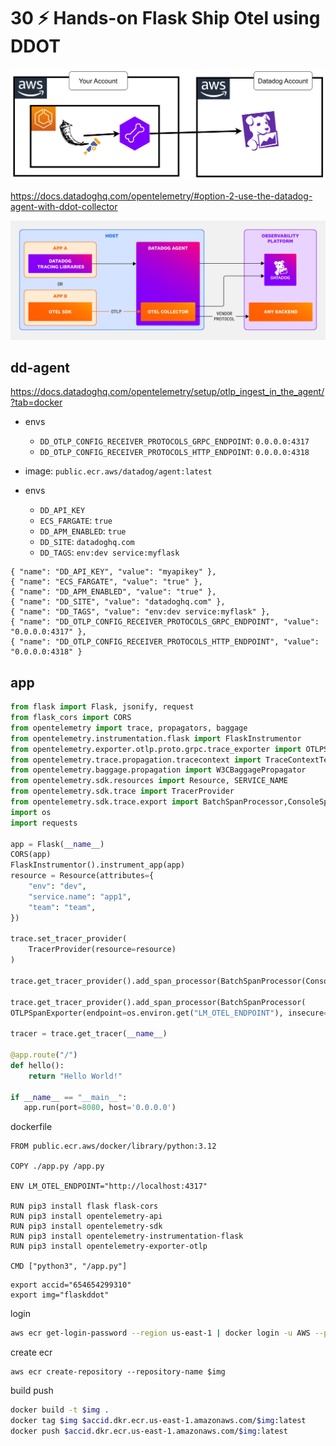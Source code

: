 # 30 ⚡ Hands-on Flask Ship Otel using DDOT

![](../imgs/c13a7e4dfd214d7a9fb9ab0baddd72d2.png)

https://docs.datadoghq.com/opentelemetry/#option-2-use-the-datadog-agent-with-ddot-collector

![](../imgs/af0499440ed244be96f46b44c138a5cd.png)

## dd-agent

https://docs.datadoghq.com/opentelemetry/setup/otlp_ingest_in_the_agent/?tab=docker

* envs
  * `DD_OTLP_CONFIG_RECEIVER_PROTOCOLS_GRPC_ENDPOINT`: `0.0.0.0:4317`
  * `DD_OTLP_CONFIG_RECEIVER_PROTOCOLS_HTTP_ENDPOINT`: `0.0.0.0:4318`

* image: `public.ecr.aws/datadog/agent:latest`
* envs
  * `DD_API_KEY`
  * `ECS_FARGATE`: `true`
  * `DD_APM_ENABLED`: `true`
  * `DD_SITE`: `datadoghq.com`
  * `DD_TAGS`: `env:dev service:myflask`
  
```
{ "name": "DD_API_KEY", "value": "myapikey" },
{ "name": "ECS_FARGATE", "value": "true" },
{ "name": "DD_APM_ENABLED", "value": "true" },
{ "name": "DD_SITE", "value": "datadoghq.com" },
{ "name": "DD_TAGS", "value": "env:dev service:myflask" },
{ "name": "DD_OTLP_CONFIG_RECEIVER_PROTOCOLS_GRPC_ENDPOINT", "value": "0.0.0.0:4317" },
{ "name": "DD_OTLP_CONFIG_RECEIVER_PROTOCOLS_HTTP_ENDPOINT", "value": "0.0.0.0:4318" }
```

## app

```python
from flask import Flask, jsonify, request
from flask_cors import CORS
from opentelemetry import trace, propagators, baggage
from opentelemetry.instrumentation.flask import FlaskInstrumentor
from opentelemetry.exporter.otlp.proto.grpc.trace_exporter import OTLPSpanExporter
from opentelemetry.trace.propagation.tracecontext import TraceContextTextMapPropagator
from opentelemetry.baggage.propagation import W3CBaggagePropagator
from opentelemetry.sdk.resources import Resource, SERVICE_NAME
from opentelemetry.sdk.trace import TracerProvider
from opentelemetry.sdk.trace.export import BatchSpanProcessor,ConsoleSpanExporter
import os
import requests

app = Flask(__name__)
CORS(app)
FlaskInstrumentor().instrument_app(app)
resource = Resource(attributes={
    "env": "dev",
    "service.name": "app1",
    "team": "team",
})

trace.set_tracer_provider(
    TracerProvider(resource=resource)
)

trace.get_tracer_provider().add_span_processor(BatchSpanProcessor(ConsoleSpanExporter()))

trace.get_tracer_provider().add_span_processor(BatchSpanProcessor(
OTLPSpanExporter(endpoint=os.environ.get("LM_OTEL_ENDPOINT"), insecure=True)))

tracer = trace.get_tracer(__name__)

@app.route("/")
def hello():
    return "Hello World!"

if __name__ == "__main__":
   app.run(port=8080, host='0.0.0.0')
```

dockerfile

```
FROM public.ecr.aws/docker/library/python:3.12

COPY ./app.py /app.py

ENV LM_OTEL_ENDPOINT="http://localhost:4317"

RUN pip3 install flask flask-cors
RUN pip3 install opentelemetry-api
RUN pip3 install opentelemetry-sdk
RUN pip3 install opentelemetry-instrumentation-flask
RUN pip3 install opentelemetry-exporter-otlp

CMD ["python3", "/app.py"]
```


```
export accid="654654299310"
export img="flaskddot"
```

login
```bash
aws ecr get-login-password --region us-east-1 | docker login -u AWS --password-stdin $accid.dkr.ecr.us-east-1.amazonaws.com
```

create ecr
```
aws ecr create-repository --repository-name $img
```

build push
```bash
docker build -t $img .
docker tag $img $accid.dkr.ecr.us-east-1.amazonaws.com/$img:latest
docker push $accid.dkr.ecr.us-east-1.amazonaws.com/$img:latest
```

